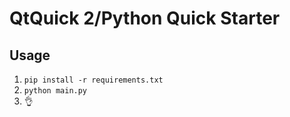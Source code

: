 # QtQuick 2/Python Quick Starter

## Usage
1. `pip install -r requirements.txt`
2. `python main.py`
3. 👌
